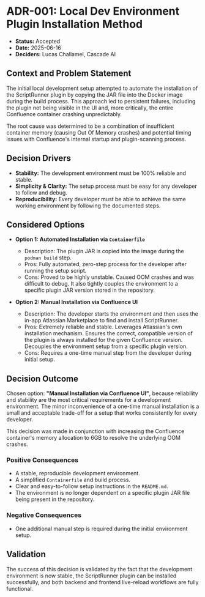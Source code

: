 # ADR-001: Local Dev Environment Plugin Installation Method

*   **Status:** Accepted
*   **Date:** 2025-06-16
*   **Deciders:** Lucas Challamel, Cascade AI

## Context and Problem Statement

The initial local development setup attempted to automate the installation of the ScriptRunner plugin by copying the JAR file into the Docker image during the build process. This approach led to persistent failures, including the plugin not being visible in the UI and, more critically, the entire Confluence container crashing unpredictably.

The root cause was determined to be a combination of insufficient container memory (causing Out Of Memory crashes) and potential timing issues with Confluence's internal startup and plugin-scanning process.

## Decision Drivers

*   **Stability:** The development environment must be 100% reliable and stable.
*   **Simplicity & Clarity:** The setup process must be easy for any developer to follow and debug.
*   **Reproducibility:** Every developer must be able to achieve the same working environment by following the documented steps.

## Considered Options

*   **Option 1: Automated Installation via `Containerfile`**
    *   Description: The plugin JAR is copied into the image during the `podman build` step.
    *   Pros: Fully automated, zero-step process for the developer after running the setup script.
    *   Cons: Proved to be highly unstable. Caused OOM crashes and was difficult to debug. It also tightly couples the environment to a specific plugin JAR version stored in the repository.

*   **Option 2: Manual Installation via Confluence UI**
    *   Description: The developer starts the environment and then uses the in-app Atlassian Marketplace to find and install ScriptRunner.
    *   Pros: Extremely reliable and stable. Leverages Atlassian's own installation mechanism. Ensures the correct, compatible version of the plugin is always installed for the given Confluence version. Decouples the environment setup from a specific plugin version.
    *   Cons: Requires a one-time manual step from the developer during initial setup.

## Decision Outcome

Chosen option: **"Manual Installation via Confluence UI"**, because reliability and stability are the most critical requirements for a development environment. The minor inconvenience of a one-time manual installation is a small and acceptable trade-off for a setup that works consistently for every developer.

This decision was made in conjunction with increasing the Confluence container's memory allocation to 6GB to resolve the underlying OOM crashes.

### Positive Consequences

*   A stable, reproducible development environment.
*   A simplified `Containerfile` and build process.
*   Clear and easy-to-follow setup instructions in the `README.md`.
*   The environment is no longer dependent on a specific plugin JAR file being present in the repository.

### Negative Consequences

*   One additional manual step is required during the initial environment setup.

## Validation

The success of this decision is validated by the fact that the development environment is now stable, the ScriptRunner plugin can be installed successfully, and both backend and frontend live-reload workflows are fully functional.
